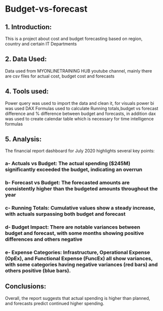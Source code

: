 # Budget-vs-forecast

## 1. Introduction:

This is a project about cost and budget forecasting based on region, country and certain IT Departments

## 2. Data Used:

Data used from MYONLINETRAINING HUB youtube channel, mainly there are csv files for actual cost, budget cost and forecasts

## 4. Tools used:

Power query was used to import the data and clean it, for visuals power bi was used
DAX Formulas used to calculate Running totals,budget vs forecast difference and % difference between budget and forecasts, 
in addition dax was used to create calendar table which is necessary for time intelligence formulas 

## 5. Analysis:

The financial report dashboard for July 2020 highlights several key points:

### a- Actuals vs Budget: The actual spending ($245M) significantly exceeded the budget, indicating an overrun

### b- Forecast vs Budget: The forecasted amounts are consistently higher than the budgeted amounts throughout the year

### c- Running Totals: Cumulative values show a steady increase, with actuals surpassing both budget and forecast

### d- Budget Impact: There are notable variances between budget and forecast, with some months showing positive differences and others negative

### e- Expense Categories: Infrastructure, Operational Expense (OpEx), and Functional Expense (FuncEx) all show variances, with some categories having negative variances (red bars) and others positive (blue bars).

## Conclusions:

Overall, the report suggests that actual spending is higher than planned, and forecasts predict continued higher spending. 
